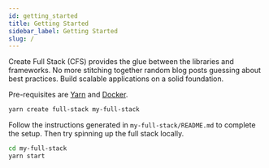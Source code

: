 ```yaml
---
id: getting_started
title: Getting Started
sidebar_label: Getting Started
slug: /
---
```


Create Full Stack (CFS) provides the glue between the libraries and frameworks. No more stitching together random blog posts guessing about best practices. Build scalable applications on a solid foundation.

Pre-requisites are [Yarn](https://yarnpkg.com/getting-started/install#global-install) and [Docker](https://docs.docker.com/get-docker/).

```bash
yarn create full-stack my-full-stack
```

Follow the instructions generated in `my-full-stack/README.md` to complete the setup. Then try spinning up the full stack locally.

```bash
cd my-full-stack
yarn start
```
